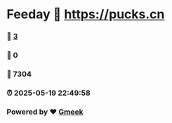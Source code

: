 # Feeday :link: https://pucks.cn 
### :page_facing_up: [3](https://pucks.cn/tag.html) 
### :speech_balloon: 0 
### :hibiscus: 7304 
### :alarm_clock: 2025-05-19 22:49:58 
### Powered by :heart: [Gmeek](https://github.com/Meekdai/Gmeek)
